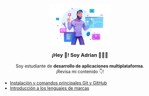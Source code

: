 <p align="center" width="300">
   <img align="center" width="200" src="https://github.com/RamosColonAdrian/RamosColonAdrian/blob/main/19362653.png?raw=true" />
   <h3 align="center">¡Hey 👋! Soy Adrian 👨🏻‍💻</h3>
</p>
<p align="center">Soy estudiante de <strong>desarrollo de aplicaciones multiplataforma</strong>.<br />¡Revisa mi contenido 👇!</p>

- [Instalación y comandos principales Git y GitHub](https://github.com/RamosColonAdrian/proyecto01)   
- [Introducción a los lenguajes de marcas](https://github.com/RamosColonAdrian/LMSGI01.git)
